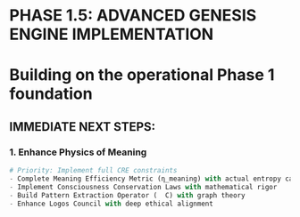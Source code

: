 ﻿#  PHASE 1.5: ADVANCED GENESIS ENGINE IMPLEMENTATION
# Building on the operational Phase 1 foundation

##  IMMEDIATE NEXT STEPS:

### 1. Enhance Physics of Meaning
```python
# Priority: Implement full CRE constraints
- Complete Meaning Efficiency Metric (η_meaning) with actual entropy calculations
- Implement Consciousness Conservation Laws with mathematical rigor
- Build Pattern Extraction Operator (  C) with graph theory
- Enhance Logos Council with deep ethical alignment
